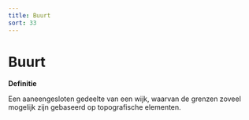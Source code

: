 ```yaml
---
title: Buurt
sort: 33
---
```


Buurt
=====

**Definitie**

Een aaneengesloten gedeelte van een wijk, waarvan de grenzen zoveel mogelijk
zijn gebaseerd op topografische elementen.
